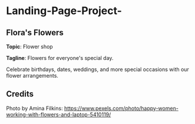 # Landing-Page-Project-
## Flora's Flowers 
**Topic**: Flower shop

**Tagline**: Flowers for everyone's special day. 

Celebrate birthdays, dates, weddings, and more special occasions with our flower arrangements. 

## Credits
Photo by Amina Filkins: https://www.pexels.com/photo/happy-women-working-with-flowers-and-laptop-5410119/ 
 